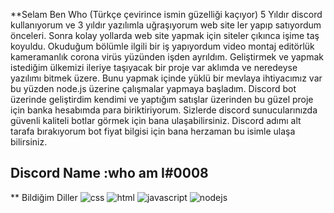 **Selam Ben Who (Türkçe çevirince ismin güzelliği kaçıyor)
5 Yıldır discord kullanıyorum ve 3 yıldır yazılımla uğraşıyorum web site ler yapıp satıyordum önceleri.
Sonra kolay yollarda web site yapmak için siteler çıkınca işime taş koyuldu.
Okuduğum bölümle ilgili bir iş yapıyordum video montaj editörlük kameramanlık corona virüs yüzünden işden ayrıldım.
Geliştirmek ve yapmak istediğim ülkemizi ileriye taşıyacak bir proje var aklımda ve neredeyse yazılımı bitmek üzere.
Bunu yapmak içinde yüklü bir mevlaya ihtiyacımız var bu yüzden node.js üzerine çalışmalar yapmaya başladım.
Discord bot üzerinde geliştirdim kendimi ve yaptığım satışlar üzerinden bu güzel proje için banka hesabımda para biriktiriyorum.
Sizlerde discord sunucularınızda güvenli kaliteli botlar görmek için bana ulaşabilirsiniz.
Discord adımı alt tarafa bırakıyorum bot fiyat bilgisi için bana herzaman bu isimle ulaşa bilirsiniz.

Discord Name :who am I#0008
----------------------------------------------------------------------------------------------------------------------
**
Bildiğim Diller
![css](https://user-images.githubusercontent.com/86554271/123542019-fe135480-d74f-11eb-8ee1-97d6516cb02e.png)
![html](https://user-images.githubusercontent.com/86554271/123542020-ffdd1800-d74f-11eb-868b-97f6c0f671e3.png)
![javascript](https://user-images.githubusercontent.com/86554271/123542021-010e4500-d750-11eb-80d2-33f77540c17b.png)
![nodejs](https://user-images.githubusercontent.com/86554271/123542023-023f7200-d750-11eb-8665-bbe5dfe3dab0.png)
